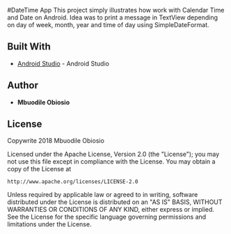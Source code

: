 #DateTime App
This project simply illustrates how work with Calendar Time and Date on Android.
Idea was to print a message in TextView depending on day of week, month, year and time of day using SimpleDateFormat.


## Built With

* [Android Studio](https://developer.android.com/studio/) - Android Studio



## Author

* **Mbuodile Obiosio**


## License

Copywrite 2018 Mbuodile Obiosio

Licensed under the Apache License, Version 2.0 (the "License");
you may not use this file except in compliance with the License.
You may obtain a copy of the License at

    http://www.apache.org/licenses/LICENSE-2.0

Unless required by applicable law or agreed to in writing, software
distributed under the License is distributed on an "AS IS" BASIS,
WITHOUT WARRANTIES OR CONDITIONS OF ANY KIND, either express or implied.
See the License for the specific language governing permissions and
limitations under the License.